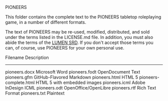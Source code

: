 PIONEERS

This folder contains the complete text to the PIONEERS tabletop roleplaying
game, in a number of different formats.

The text of PIONEERS may be re-used, modified, distributed, and sold
under the terms listed in the LICENSE.md file. In addition, you must 
also abide the terms of the [LUMEN SRD](https://gilarpgs.itch.io/lumen).
If you don't accept those terms you can, of course, use PIONEERS for 
your own personal use.

Filename                 Description
------------------------ ---------------------------
pioneers.docx            Microsoft Word
pioneers.fodt            OpenDocument Text
pioneers.gfm             GitHub-Flavored Markdown
pioneers.html            HTML 5
pioneers-complete.html   HTML 5 with embedded images
pioneers.icml            Adobe InDesign ICML
pioneers.odt             OpenOffice/OpenLibre
pioneers.rtf             Rich Text Format
pioneers.txt             Plaintext

